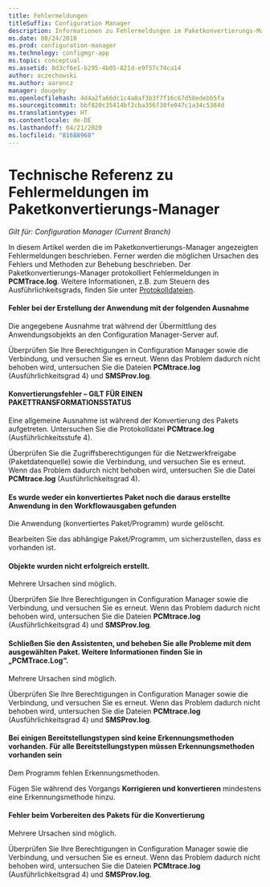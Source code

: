 ```yaml
---
title: Fehlermeldungen
titleSuffix: Configuration Manager
description: Informationen zu Fehlermeldungen im Paketkonvertierungs-Manager.
ms.date: 08/24/2018
ms.prod: configuration-manager
ms.technology: configmgr-app
ms.topic: conceptual
ms.assetid: 0d3cf6e1-b295-4b05-821d-e9f57c74ca14
author: aczechowski
ms.author: aaroncz
manager: dougeby
ms.openlocfilehash: 4d4a2fa66dc1c4a8af3b3f7f16c67d58edebb5fa
ms.sourcegitcommit: bbf820c35414bf2cba356f30fe047c1a34c5384d
ms.translationtype: HT
ms.contentlocale: de-DE
ms.lasthandoff: 04/21/2020
ms.locfileid: "81688968"
---
```

# <a name="technical-reference-for-package-conversion-manager-error-messages"></a>Technische Referenz zu Fehlermeldungen im Paketkonvertierungs-Manager

*Gilt für: Configuration Manager (Current Branch)*

<!--1357861-->

In diesem Artikel werden die im Paketkonvertierungs-Manager angezeigten Fehlermeldungen beschrieben. Ferner werden die möglichen Ursachen des Fehlers und Methoden zur Behebung beschrieben. Der Paketkonvertierungs-Manager protokolliert Fehlermeldungen in **PCMTrace.log**. Weitere Informationen, z.B. zum Steuern des Ausführlichkeitsgrads, finden Sie unter [Protokolldateien](troubleshoot-pcm.md#log-files).


#### <a name="application-creation-failed-with-the-following-exception"></a>Fehler bei der Erstellung der Anwendung mit der folgenden Ausnahme

Die angegebene Ausnahme trat während der Übermittlung des Anwendungsobjekts an den Configuration Manager-Server auf.

Überprüfen Sie Ihre Berechtigungen in Configuration Manager sowie die Verbindung, und versuchen Sie es erneut. Wenn das Problem dadurch nicht behoben wird, untersuchen Sie die Dateien **PCMtrace.log** (Ausführlichkeitsgrad 4) und **SMSProv.log**.


#### <a name="conversion-error--applies-to-a-package-transform-status"></a>Konvertierungsfehler – GILT FÜR EINEN PAKETTRANSFORMATIONSSTATUS

Eine allgemeine Ausnahme ist während der Konvertierung des Pakets aufgetreten. Untersuchen Sie die Protokolldatei **PCMtrace.log** (Ausführlichkeitsstufe 4).

Überprüfen Sie die Zugriffsberechtigungen für die Netzwerkfreigabe (Paketdatenquelle) sowie die Verbindung, und versuchen Sie es erneut. Wenn das Problem dadurch nicht behoben wird, untersuchen Sie die Datei **PCMtrace.log** (Ausführlichkeitsgrad 4).


#### <a name="did-not-find-a-converted-package-and-its-resultant-application-in-the-workflow-outputs"></a>Es wurde weder ein konvertiertes Paket noch die daraus erstellte Anwendung in den Workflowausgaben gefunden
Die Anwendung (konvertiertes Paket/Programm) wurde gelöscht.

Bearbeiten Sie das abhängige Paket/Programm, um sicherzustellen, dass es vorhanden ist.


#### <a name="objects-were-not-created-successfully"></a>Objekte wurden nicht erfolgreich erstellt.
Mehrere Ursachen sind möglich.

Überprüfen Sie Ihre Berechtigungen in Configuration Manager sowie die Verbindung, und versuchen Sie es erneut. Wenn das Problem dadurch nicht behoben wird, untersuchen Sie die Dateien **PCMtrace.log** (Ausführlichkeitsgrad 4) und **SMSProv.log**.


#### <a name="please-close-the-wizard-and-resolve-any-issues-with-the-selected-package-see-pcmtracelog-for-more-details"></a>Schließen Sie den Assistenten, und beheben Sie alle Probleme mit dem ausgewählten Paket. Weitere Informationen finden Sie in „PCMTrace.Log“.
Mehrere Ursachen sind möglich.

Überprüfen Sie Ihre Berechtigungen in Configuration Manager sowie die Verbindung, und versuchen Sie es erneut. Wenn das Problem dadurch nicht behoben wird, untersuchen Sie die Dateien **PCMtrace.log** (Ausführlichkeitsgrad 4) und **SMSProv.log**.


#### <a name="some-deployment-types-are-missing-detection-methods-all-deployment-types-must-have-detection-methods"></a>Bei einigen Bereitstellungstypen sind keine Erkennungsmethoden vorhanden. Für alle Bereitstellungstypen müssen Erkennungsmethoden vorhanden sein
Dem Programm fehlen Erkennungsmethoden.

Fügen Sie während des Vorgangs **Korrigieren und konvertieren** mindestens eine Erkennungsmethode hinzu.


#### <a name="there-was-an-error-preparing-the-package-for-conversion"></a>Fehler beim Vorbereiten des Pakets für die Konvertierung
Mehrere Ursachen sind möglich.

Überprüfen Sie Ihre Berechtigungen in Configuration Manager sowie die Verbindung, und versuchen Sie es erneut. Wenn das Problem dadurch nicht behoben wird, untersuchen Sie die Dateien **PCMtrace.log** (Ausführlichkeitsgrad 4) und **SMSProv.log**.


